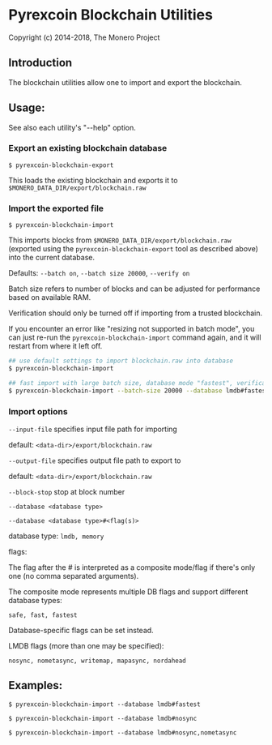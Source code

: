 # Pyrexcoin Blockchain Utilities

Copyright (c) 2014-2018, The Monero Project

## Introduction

The blockchain utilities allow one to import and export the blockchain.

## Usage:

See also each utility's "--help" option.

### Export an existing blockchain database

`$ pyrexcoin-blockchain-export`

This loads the existing blockchain and exports it to `$MONERO_DATA_DIR/export/blockchain.raw`

### Import the exported file

`$ pyrexcoin-blockchain-import`

This imports blocks from `$MONERO_DATA_DIR/export/blockchain.raw` (exported using the
`pyrexcoin-blockchain-export` tool as described above) into the current database.

Defaults: `--batch on`, `--batch size 20000`, `--verify on`

Batch size refers to number of blocks and can be adjusted for performance based on available RAM.

Verification should only be turned off if importing from a trusted blockchain.

If you encounter an error like "resizing not supported in batch mode", you can just re-run
the `pyrexcoin-blockchain-import` command again, and it will restart from where it left off.

```bash
## use default settings to import blockchain.raw into database
$ pyrexcoin-blockchain-import

## fast import with large batch size, database mode "fastest", verification off
$ pyrexcoin-blockchain-import --batch-size 20000 --database lmdb#fastest --verify off

```

### Import options

`--input-file`
specifies input file path for importing

default: `<data-dir>/export/blockchain.raw`

`--output-file`
specifies output file path to export to

default: `<data-dir>/export/blockchain.raw`

`--block-stop`
stop at block number

`--database <database type>`

`--database <database type>#<flag(s)>`

database type: `lmdb, memory`

flags:

The flag after the # is interpreted as a composite mode/flag if there's only
one (no comma separated arguments).

The composite mode represents multiple DB flags and support different database types:

`safe, fast, fastest`

Database-specific flags can be set instead.

LMDB flags (more than one may be specified):

`nosync, nometasync, writemap, mapasync, nordahead`

## Examples:

```
$ pyrexcoin-blockchain-import --database lmdb#fastest

$ pyrexcoin-blockchain-import --database lmdb#nosync

$ pyrexcoin-blockchain-import --database lmdb#nosync,nometasync
```
